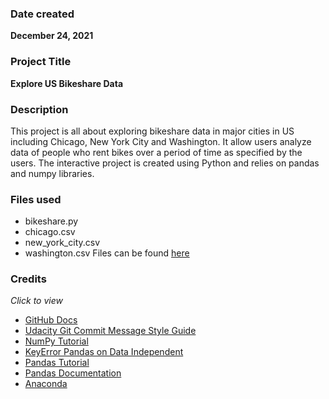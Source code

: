 
### Date created
**December 24, 2021**

### Project Title
**Explore US Bikeshare Data**

### Description
This project is all about exploring bikeshare data in major cities in US including Chicago, New York City and Washington. It allow users analyze data of people who rent bikes over a period of time as specified by the users. The interactive project is created using Python and relies on pandas and numpy libraries.

### Files used
* bikeshare.py
* chicago.csv
* new_york_city.csv
* washington.csv
Files can be found [here](https://drive.google.com/drive/folders/19zOPOANRqjHWWNxHZGzL9Jdw7ExqnkYe?usp=sharing)

### Credits
*Click to view*
* [GitHub Docs](https://docs.github.com/en/repositories/creating-and-managing-repositories/cloning-a-repository)
* [Udacity Git Commit Message Style Guide](https://udacity.github.io/git-styleguide/)
* [NumPy Tutorial](https://www.w3schools.com/python/numpy/default.asp)
* [KeyError Pandas on Data Independent](https://www.dataindependent.com/pandas/keyerror/)
* [Pandas Tutorial](https://www.w3schools.com/python/numpy/default.asp)
* [Pandas Documentation](https://pandas.pydata.org/docs/index.html)
* [Anaconda](https://www.anaconda.com/)

